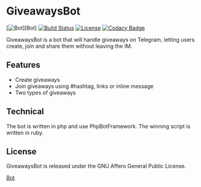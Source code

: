 # GiveawaysBot
[![Bot](https://img.shields.io/badge/Telegram-@OrarioTreniBot-0088cc.svg?style=flat)][Bot]
[![Build Status](https://travis-ci.org/DanySpin97/GiveawaysBot.svg?branch=master)](https://travis-ci.org/DanySpin97/GiveawaysBot)
[![License](https://img.shields.io/badge/license-GNU_AGPLv3-blue.svg?style=plastic)]()
[![Codacy Badge](https://api.codacy.com/project/badge/Grade/530a9bc5044343378976e847687bf33c)](https://www.codacy.com/app/danyspin97/GiveawaysBot?utm_source=github.com&amp;utm_medium=referral&amp;utm_content=DanySpin97/GiveawaysBot&amp;utm_campaign=Badge_Grade)

GiveawaysBot is a bot that will handle giveaways on Telegram, letting users create, join and share them without leaving the IM.

## Features
- Create giveaways
- Join giveaways using #hashtag, links or inline message
- Two types of giveaways

## Technical
The bot is written in php and use PhpBotFramework.
The winning script is written in ruby.

## License
GiveawaysBot is released under the GNU Affero General Public License.

[Bot](https://telegram.me/Giveaways_Bot)
